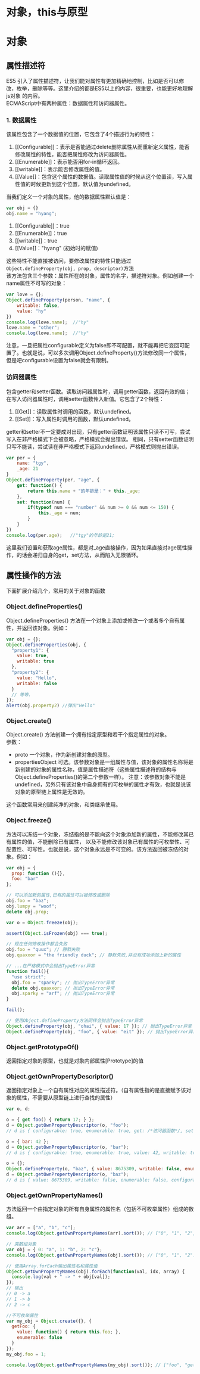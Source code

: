 对象，this与原型  
===  
# 对象  
## 属性描述符  
ES5 引入了属性描述符，让我们能对属性有更加精确地控制，比如是否可以修改，枚举，删除等等。这里介绍的都是ES5以上的内容，很重要，也能更好地理解js对象
的内容。   
ECMAScript中有两种属性：数据属性和访问器属性。  
### 1. 数据属性    
该属性包含了一个数据值的位置，它包含了4个描述行为的特性：   

1. [[Configurable]]：表示是否能通过delete删除属性从而重新定义属性，能否修改属性的特性，能否把属性修改为访问器属性。
2. [[Enumerable]]：表示能否用for-in循环返回。
3. [[writable]]：表示能否修改属性的值。
4. [[Value]]：包含这个属性的数据值。读取属性值的时候从这个位置读，写入属性值的时候更新到这个位置，默认值为undefined。  

当我们定义一个对象的属性，他的数据属性默认值是：  

```js  
var obj = {}
obj.name = "hyang";  
```  

1. [[Configurable]]：true
2. [[Enumerable]]：true
3. [[writable]]：true
4. [[Value]]："hyang" (初始时的赋值)    

这些特性不能直接被访问，要修改属性的特性只能通过`Object.defineProperty(obj, prop, descriptor)`方法  
该方法包含三个参数：属性所在的对象，属性的名字，描述符对象。例如创建一个name属性不可写的对象：  

```js  
var love = {};
Object.defineProperty(person, "name", {
    writable: false,
    value: "hy"
})  
console.log(love.name);  //"hy"
love.name = "other";
console.log(love.name);  //"hy"
```     
注意，一旦把属性configurable定义为false即不可配置，就不能再把它变回可配置了。也就是说，可以多次调用Object.defineProperty()方法修改同一个属性，
但是吧configurable设置为false就会有限制。

### 访问器属性  
包含getter和setter函数。读取访问器属性时，调用getter函数，返回有效的值；在写入访问器属性时，调用setter函数传入新值。它包含了2个特性：  

1. [[Get]]：读取属性时调用的函数，默认undefined。
2. [[Set]]：写入属性时调用的函数，默认undefined。

getter和setter不一定要成对出现，只有getter函数证明该属性只读不可写，尝试写入在非严格模式下会被忽略，严格模式会抛出错误。
相同，只有setter函数证明只写不能读，尝试读在非严格模式下返回undefined，严格模式则抛出错误。 

```js  
var per = {
    name: "tgy",
    _age: 21
} 
Object.defineProperty(per, "age", {
    get: function() {
        return this.name + "的年龄是：" + this._age;
    },
    set: function(num) {
        if(typeof num === "number" && num >= 0 && num <= 150) {
            this._age = num;
        }
    }
}) 
console.log(per.age);   //"tgy"的年龄是21;
```    
这里我们设置和获取age属性，都是对_age直接操作，因为如果直接对age属性操作，的话会递归自身的get，set方法，从而陷入无限循环。   

## 属性操作的方法  
下面扩展介绍几个，常用的关于对象的函数
### Object.defineProperties()  
Object.defineProperties() 方法在一个对象上添加或修改一个或者多个自有属性，并返回该对象。例如：  

```js  
var obj = {};
Object.defineProperties(obj, {
  "property1": {
    value: true,
    writable: true
  },
  "property2": {
    value: "Hello",
    writable: false
  }
  // 等等.
});
alert(obj.property2) //弹出"Hello"  
```  

### Object.create()  
Object.create() 方法创建一个拥有指定原型和若干个指定属性的对象。  
参数：
* proto 一个对象，作为新创建对象的原型。   
* propertiesObject 可选。该参数对象是一组属性与值，该对象的属性名称将是新创建的对象的属性名称，值是属性描述符（这些属性描述符的结构与Object.defineProperties()的第二个参数一样）。
注意：该参数对象不能是 undefined，另外只有该对象中自身拥有的可枚举的属性才有效，也就是说该对象的原型链上属性是无效的。  

这个函数常用来创建纯净的对象，和类继承使用。  

### Object.freeze()  
方法可以冻结一个对象，冻结指的是不能向这个对象添加新的属性，不能修改其已有属性的值，不能删除已有属性，
以及不能修改该对象已有属性的可枚举性、可配置性、可写性。也就是说，这个对象永远是不可变的。该方法返回被冻结的对象。例如：  

```js  
var obj = {
  prop: function (){},
  foo: "bar"
};

// 可以添加新的属性,已有的属性可以被修改或删除
obj.foo = "baz";
obj.lumpy = "woof";
delete obj.prop;

var o = Object.freeze(obj);

assert(Object.isFrozen(obj) === true);

// 现在任何修改操作都会失败
obj.foo = "quux"; // 静默失败
obj.quaxxor = "the friendly duck"; // 静默失败,并没有成功添加上新的属性

// ...在严格模式中会抛出TypeError异常
function fail(){
  "use strict";
  obj.foo = "sparky"; // 抛出TypeError异常
  delete obj.quaxxor; // 抛出TypeError异常
  obj.sparky = "arf"; // 抛出TypeError异常
}

fail();

// 使用Object.defineProperty方法同样会抛出TypeError异常
Object.defineProperty(obj, "ohai", { value: 17 }); // 抛出TypeError异常
Object.defineProperty(obj, "foo", { value: "eit" }); // 抛出TypeError异常  
```  

### Object.getPrototypeOf()  
返回指定对象的原型，也就是对象内部属性[Prototype]的值  

### Object.getOwnPropertyDescriptor()  
返回指定对象上一个自有属性对应的属性描述符。（自有属性指的是直接赋予该对象的属性，不需要从原型链上进行查找的属性）  

```js  
var o, d;

o = { get foo() { return 17; } };
d = Object.getOwnPropertyDescriptor(o, "foo");
// d is { configurable: true, enumerable: true, get: /*访问器函数*/, set: undefined }

o = { bar: 42 };
d = Object.getOwnPropertyDescriptor(o, "bar");
// d is { configurable: true, enumerable: true, value: 42, writable: true }

o = {};
Object.defineProperty(o, "baz", { value: 8675309, writable: false, enumerable: false });
d = Object.getOwnPropertyDescriptor(o, "baz");
// d is { value: 8675309, writable: false, enumerable: false, configurable: false }  
```  

### Object.getOwnPropertyNames()  
方法返回一个由指定对象的所有自身属性的属性名（包括不可枚举属性）组成的数组。  

```js  
var arr = ["a", "b", "c"];
console.log(Object.getOwnPropertyNames(arr).sort()); // ["0", "1", "2", "length"]

// 类数组对象
var obj = { 0: "a", 1: "b", 2: "c"};
console.log(Object.getOwnPropertyNames(obj).sort()); // ["0", "1", "2"]

// 使用Array.forEach输出属性名和属性值
Object.getOwnPropertyNames(obj).forEach(function(val, idx, array) {
  console.log(val + " -> " + obj[val]);
});
// 输出
// 0 -> a
// 1 -> b
// 2 -> c

//不可枚举属性
var my_obj = Object.create({}, {
  getFoo: {
    value: function() { return this.foo; },
    enumerable: false
  }
});
my_obj.foo = 1;

console.log(Object.getOwnPropertyNames(my_obj).sort()); // ["foo", "getFoo"]  
```
